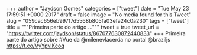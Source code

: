 
+++
author = "Jaydson Gomes"
categories = ["tweet"]
date = "Tue May 23 17:59:51 +0000 2017"
draft = false
image = "No media found for this Tweet"
slug = "059cac656eb997f7d5568b805fa03efa24c0a230"
tags = ["tweet"]
title = """Primeira parte do artigo ..."""
tweet = true
tweet_url = "https://twitter.com/jaydson/status/867077630872440833"
+++
Primeira parte do artigo sobre #Vue da @milenevlacerda no portal @braziljs https://t.co/VyYpvlKcoq
